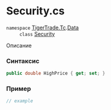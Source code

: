 
# Security.cs
`namespace` [TigerTrade.Tc](../../../../TigerTrade.Tc.md).[Data](../../../../TigerTrade.Tc/Data.md)  
&nbsp;&nbsp;&nbsp;&nbsp;&nbsp;&nbsp;&nbsp;&nbsp;&nbsp;`class` [Security](../../Security.cs.md)

Описание

### Синтаксис
```csharp
public double HighPrice { get; set; }
```
### Пример  
```csharp
// example
```
